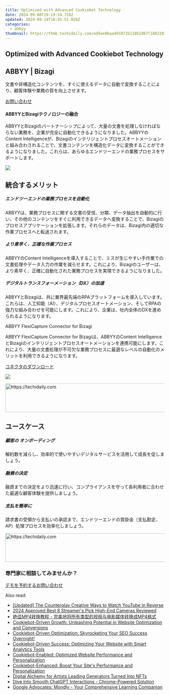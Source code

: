 ```yaml
---
title: Optimized with Advanced Cookiebot Technology
date: 2024-09-08T19:19:24.720Z
updated: 2024-09-14T18:55:51.026Z
categories:
  - abbyy
thumbnail: https://thmb.techidaily.com/ed5ee8baad91072b118b2d67f1083103fa228337347cb369c95ebc26efcbbaf5.jpg
---
```


## Optimized with Advanced Cookiebot Technology

## 

## ABBYY | Bizagi

文書や非構造化コンテンツを、すぐに使えるデータに自動で変換することにより、顧客体験や業務の質を向上させます。

[お問い合わせ](https://tools.techidaily.com/abbyy/products/)

#### ABBYYとBizagiテクノロジーの融合 

ABBYYとBizagiのパートナーシップによって、大量の文書を処理しなければならない業務を、企業が完全に自動化できるようになりました。ABBYYのContent Intelligenceが、Bizagiのインテリジェントプロセスオートメーションと組み合わされることで、文書コンテンツを構造化データに変換することができるようになりました。これらは、あらゆるエンドツーエンドの業務プロセスをサポートします。

![](https://content.abbyy.com/-/media/project/abbyy/abbyy/solutions/digital-onboarding/overview-image.jpg?h=716&iar=0&w=1272)

## 統合するメリット

##### エンドツーエンドの業務プロセスを自動化 

ABBYYは、業務プロセスに関する文書の受信、分類、データ抽出を自動的に行い、その他のコンテンツをすぐに利用できるデータへ変換することで、Bizagiのプロセスアプリケーションを拡張します。それらのデータは、Bizagi内の適切な作業プロセスへと転送されます。

##### より素早く、正確な作業プロセス

ABBYYのContent Intelligenceを導入することで、ミスが生じやすい手作業での文書処理やデータ入力の作業を減らせます。これにより、Bizagiのユーザーは、より素早く、正確に自動化された業務プロセスを実現できるようになりました。

##### デジタルトランスフォーメーション（DX）の加速 

ABBYYとBizagiは、共に業界最先端のRPAプラットフォームを導入しています。これらは、人工知能（AI）、デジタルプロセスオートメーション、そしてRPAの強力な組み合わせを可能にします。これにより、企業は、社内全体のDXを進められるようになります。

ABBYY FlexiCapture Connector for Bizagi 

ABBYY FlexiCapture Connector for Bizagiは、ABBYYのContent IntelligenceとBizagiのインテリジェントプロセスオートメーションを連携可能にします。これにより、大量の文書処理が不可欠な業務プロセスに最適なレベルの自動化のメリットを利用できるようになります。

[コネクタのダウンロード](https://tools.techidaily.com/abbyy/products/)

![](https://content.abbyy.com/-/media/feature/basecomponents/clients/bizagi.png?h=40&iar=0&w=120)

<!-- affiliate ads begin -->
<a href="https://ephamedtechinc.pxf.io/c/5597632/2137214/26400" target="_top" id="2137214">
  <img src="//a.impactradius-go.com/display-ad/26400-2137214" border="0" alt="https://techidaily.com" width="728" height="90"/>
</a>
<img height="0" width="0" src="https://ephamedtechinc.pxf.io/i/5597632/2137214/26400" style="position:absolute;visibility:hidden;" border="0" />
<!-- affiliate ads end -->

## ユースケース 

##### 顧客の オンボーディング 

解約数を減らし、効率的で使いやすいデジタルサービスを活用して成長を促しましょう。

##### 融資の決定

融資までの決定をより迅速に行い、コンプライアンスを守って各利用者に合わせた最適な顧客体験を提供しましょう。

##### 支払を簡単に 

請求書の受領から支払いの承認まで、エンドツーエンドの買掛金（支払勘定、AP）処理プロセスを効率化しましょう。

<!-- affiliate ads begin -->
<a href="https://ephamedtechinc.pxf.io/c/5597632/2137201/26400" target="_top" id="2137201">
  <img src="//a.impactradius-go.com/display-ad/26400-2137201" border="0" alt="https://techidaily.com" width="728" height="90"/>
</a>
<img height="0" width="0" src="https://ephamedtechinc.pxf.io/i/5597632/2137201/26400" style="position:absolute;visibility:hidden;" border="0" />
<!-- affiliate ads end -->

### 専門家に相談してみませんか？

[デモを予約する](https://tools.techidaily.com/abbyy/products/)[お問い合わせ](https://tools.techidaily.com/abbyy/products/)

<ins class="adsbygoogle"
     style="display:block"
     data-ad-format="autorelaxed"
     data-ad-client="ca-pub-7571918770474297"
     data-ad-slot="1223367746"></ins>

<ins class="adsbygoogle"
     style="display:block"
     data-ad-client="ca-pub-7571918770474297"
     data-ad-slot="8358498916"
     data-ad-format="auto"
     data-full-width-responsive="true"></ins>

<span class="atpl-alsoreadstyle">Also read:</span>
<div><ul>
<li><a href="https://facebook-video-share.techidaily.com/updated-the-counterplay-creative-ways-to-watch-youtube-in-reverse/"><u>[Updated] The Counterplay Creative Ways to Watch YouTube in Reverse</u></a></li>
<li><a href="https://extra-hints.techidaily.com/2024-approved-best-8-streamers-pick-high-end-cameras-reviewed/"><u>2024 Approved Best 8 Streamer's Pick High-End Cameras Reviewed</u></a></li>
<li><a href="https://some-approaches.techidaily.com/mp4-mp4/"><u>绝佳MP4转换教程 - 完美地将所有类型的视频与电影媒体转换成MP4格式</u></a></li>
<li><a href="https://solve-manuals.techidaily.com/cookiebot-driven-growth-unleashing-potential-in-website-optimization-and-conversions/"><u>Cookiebot-Driven Growth: Unleashing Potential in Website Optimization and Conversions</u></a></li>
<li><a href="https://solve-manuals.techidaily.com/cookiebot-driven-optimization-skyrocketing-your-seo-success-overnight/"><u>Cookiebot-Driven Optimization: Skyrocketing Your SEO Success Overnight!</u></a></li>
<li><a href="https://solve-manuals.techidaily.com/cookiebot-driven-success-optimizing-your-website-with-smart-analytics-tools/"><u>Cookiebot-Driven Success: Optimizing Your Website with Smart Analytics Tools</u></a></li>
<li><a href="https://solve-manuals.techidaily.com/cookiebot-enabled-optimized-website-performance-and-personalization/"><u>Cookiebot-Enabled: Optimized Website Performance and Personalization</u></a></li>
<li><a href="https://solve-manuals.techidaily.com/cookiebot-enhanced-boost-your-sites-performance-and-personalization/"><u>Cookiebot-Enhanced: Boost Your Site's Performance and Personalization</u></a></li>
<li><a href="https://extra-resources.techidaily.com/digital-alchemy-for-artists-leading-generators-turned-into-nfts/"><u>Digital Alchemy for Artists Leading Generators Turned Into NFTs</u></a></li>
<li><a href="https://tech-revival.techidaily.com/dive-into-smooth-chatgpt-interactions-chrome-powered-solution/"><u>Dive Into Smooth ChatGPT Interactions - Chrome-Powered Solution</u></a></li>
<li><a href="https://mondly-stories.techidaily.com/google-advocates-mondly-your-comprehensive-learning-companion/"><u>Google Advocates: Mondly - Your Comprehensive Learning Companion</u></a></li>
</ul></div>

